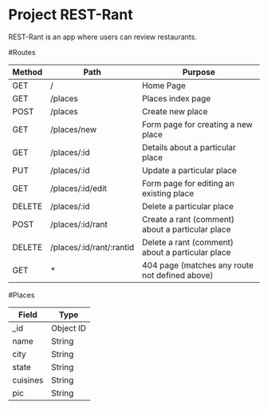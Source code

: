 # Project REST-Rant

REST-Rant is an app where users can review restaurants.

#Routes

| Method | Path| Purpose |
| --- | --- | ---|
| GET | / | Home Page |
| GET | /places | Places index page |
| POST | /places | Create new place |
| GET | /places/new | Form page for creating a new place |
| GET | /places/:id | Details about a particular place |
| PUT | /places/:id | Update a particular place |
| GET | /places/:id/edit | Form page for editing an existing place |
| DELETE | /places/:id | Delete a particular place |
| POST | /places/:id/rant |Create a rant (comment) about a particular place |
| DELETE | /places/:id/rant/:rantid | Delete a rant (comment) about a particular place |
| GET | * | 404 page (matches any route not defined above) |

#Places

| Field | Type |
| --- | --- |
| _id | Object ID |
| name | String |
| city | String |
| state | String |
| cuisines | String |
| pic | String |